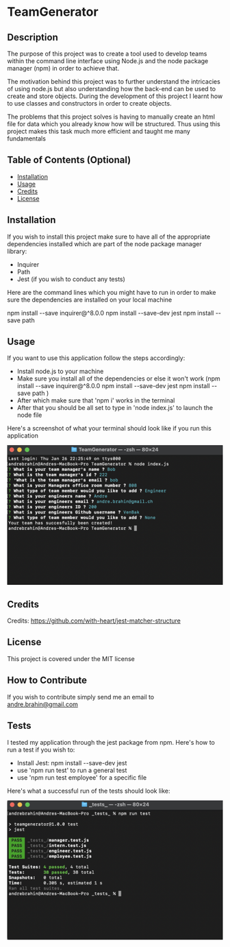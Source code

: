 # TeamGenerator

## Description

The purpose of this project was to create a tool used to develop teams within the command line interface using Node.js and the node package manager (npm) in order to achieve that. 

The motivation behind this project was to further understand the intricacies of using node.js but also understanding how the back-end can be used to create and store objects. During the development of this project I learnt how to use classes and constructors in order to create objects. 

The problems that this project solves is having to manually create an html file for data which you already know how will be structured. Thus using this project makes this task much more efficient and taught me many fundamentals



## Table of Contents (Optional)

- [Installation](#installation)
- [Usage](#usage)
- [Credits](#credits)
- [License](#license)

## Installation

If you wish to install this project make sure to have all of the appropriate dependencies installed which are part of the node package manager library:
- Inquirer
- Path
- Jest (if you wish to conduct any tests)

Here are the command lines which you might have to run in order to make sure the dependencies are installed on your local machine 

npm install --save inquirer@^8.0.0
npm install --save-dev jest
npm install --save path

## Usage

If you want to use this application follow the steps accordingly:
- Install node.js to your machine
- Make sure you install all of the dependencies or else it won't work
(npm install --save inquirer@^8.0.0
npm install --save-dev jest
npm install --save path
)
- After which make sure that 'npm i' works in the terminal
- After that you should be all set to type in 'node index.js' to launch the node file 

Here's a screenshot of what your terminal should look like if you run this application

![screenshot](./assets/images/app.png)

## Credits

Credits:
https://github.com/with-heart/jest-matcher-structure

## License

This project is covered under the MIT license

## How to Contribute

If you wish to contribute simply send me an email to andre.brahin@gmail.com

## Tests

I tested my application through the jest package from npm. Here's how to run a test if you wish to:
- Install Jest:
npm install --save-dev jest
- use 'npm run test' to run a general test
- use 'npm run test employee' for a specific file

Here's what a successful run of the tests should look like:

![screenshot](./assets/images/test.png)
 